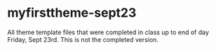 # myfirsttheme-sept23

All theme template files that were completed in class up to end of day Friday, Sept 23rd. This is not the completed version.
